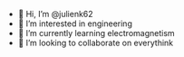 - 👋 Hi, I’m @julienk62
- 👀 I’m interested in engineering
- 🌱 I’m currently learning electromagnetism
- 💞️ I’m looking to collaborate on everythink

<!---
julienk62/julienk62 is a ✨ special ✨ repository because its `README.md` (this file) appears on your GitHub profile.
You can click the Preview link to take a look at your changes.
--->
